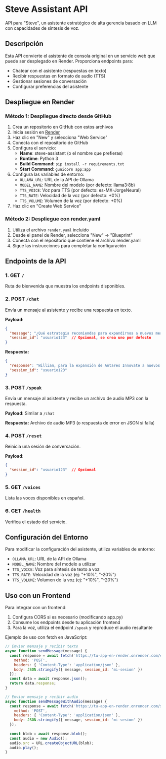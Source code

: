 # Steve Assistant API

API para "Steve", un asistente estratégico de alta gerencia basado en LLM con capacidades de síntesis de voz.

## Descripción

Esta API convierte el asistente de consola original en un servicio web que puede ser desplegado en Render. Proporciona endpoints para:

- Chatear con el asistente (respuestas en texto)
- Recibir respuestas en formato de audio (TTS)
- Gestionar sesiones de conversación
- Configurar preferencias del asistente

## Despliegue en Render

### Método 1: Despliegue directo desde GitHub

1. Crea un repositorio en GitHub con estos archivos
2. Inicia sesión en [Render](https://render.com/)
3. Haz clic en "New" y selecciona "Web Service"
4. Conecta con el repositorio de GitHub
5. Configura el servicio:
   - **Name**: steve-assistant (o el nombre que prefieras)
   - **Runtime**: Python 3
   - **Build Command**: `pip install -r requirements.txt`
   - **Start Command**: `gunicorn app:app`
6. Configura las variables de entorno:
   - `OLLAMA_URL`: URL de la API de Ollama
   - `MODEL_NAME`: Nombre del modelo (por defecto: llama3:8b)
   - `TTS_VOICE`: Voz para TTS (por defecto: es-MX-JorgeNeural)
   - `TTS_RATE`: Velocidad de la voz (por defecto: +0%)
   - `TTS_VOLUME`: Volumen de la voz (por defecto: +0%)
7. Haz clic en "Create Web Service"

### Método 2: Despliegue con render.yaml

1. Utiliza el archivo `render.yaml` incluido
2. Desde el panel de Render, selecciona "New" -> "Blueprint"
3. Conecta con el repositorio que contiene el archivo render.yaml
4. Sigue las instrucciones para completar la configuración

## Endpoints de la API

### 1. GET `/`
Ruta de bienvenida que muestra los endpoints disponibles.

### 2. POST `/chat`
Envía un mensaje al asistente y recibe una respuesta en texto.

**Payload:**
```json
{
  "message": "¿Qué estrategia recomiendas para expandirnos a nuevos mercados?",
  "session_id": "usuario123"  // Opcional, se crea uno por defecto
}
```

**Respuesta:**
```json
{
  "response": "William, para la expansión de Antares Innovate a nuevos mercados, recomiendo...",
  "session_id": "usuario123"
}
```

### 3. POST `/speak`
Envía un mensaje al asistente y recibe un archivo de audio MP3 con la respuesta.

**Payload:** Similar a `/chat`

**Respuesta:** Archivo de audio MP3 (o respuesta de error en JSON si falla)

### 4. POST `/reset`
Reinicia una sesión de conversación.

**Payload:**
```json
{
  "session_id": "usuario123"  // Opcional
}
```

### 5. GET `/voices`
Lista las voces disponibles en español.

### 6. GET `/health`
Verifica el estado del servicio.

## Configuración del Entorno

Para modificar la configuración del asistente, utiliza variables de entorno:

- `OLLAMA_URL`: URL de la API de Ollama
- `MODEL_NAME`: Nombre del modelo a utilizar
- `TTS_VOICE`: Voz para síntesis de texto a voz
- `TTS_RATE`: Velocidad de la voz (ej: "+10%", "-20%")
- `TTS_VOLUME`: Volumen de la voz (ej: "+10%", "-20%")

## Uso con un Frontend

Para integrar con un frontend:

1. Configura CORS si es necesario (modificando app.py)
2. Consume los endpoints desde tu aplicación frontend
3. Para la voz, utiliza el endpoint `/speak` y reproduce el audio resultante

Ejemplo de uso con fetch en JavaScript:
```javascript
// Enviar mensaje y recibir texto
async function sendMessage(message) {
  const response = await fetch('https://tu-app-en-render.onrender.com/chat', {
    method: 'POST',
    headers: { 'Content-Type': 'application/json' },
    body: JSON.stringify({ message, session_id: 'mi-sesion' })
  });
  const data = await response.json();
  return data.response;
}

// Enviar mensaje y recibir audio
async function sendMessageWithAudio(message) {
  const response = await fetch('https://tu-app-en-render.onrender.com/speak', {
    method: 'POST',
    headers: { 'Content-Type': 'application/json' },
    body: JSON.stringify({ message, session_id: 'mi-sesion' })
  });
  
  const blob = await response.blob();
  const audio = new Audio();
  audio.src = URL.createObjectURL(blob);
  audio.play();
}
```
